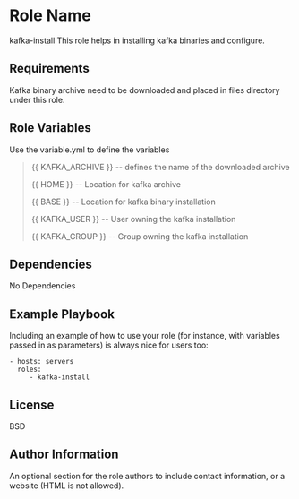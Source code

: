 Role Name
=========

kafka-install
This role helps in installing kafka binaries and configure.

Requirements
------------

Kafka binary archive need to be downloaded and placed in files directory under this role.

Role Variables
--------------

Use the variable.yml to define the variables


>{{ KAFKA_ARCHIVE }} -- defines the name of the downloaded archive
>
>{{ HOME }}          -- Location for kafka archive
>
>{{ BASE }}          -- Location for kafka binary installation
>
>{{ KAFKA_USER }}    -- User owning the kafka installation
>
>{{ KAFKA_GROUP }}   -- Group owning the kafka installation


Dependencies
------------

No Dependencies

Example Playbook
----------------

Including an example of how to use your role (for instance, with variables passed in as parameters) is always nice for users too:

    - hosts: servers
      roles:
         - kafka-install

License
-------

BSD

Author Information
------------------

An optional section for the role authors to include contact information, or a website (HTML is not allowed).